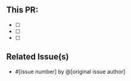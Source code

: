## This PR:
<!-- Replace  the [ ] with [x] to check the boxes. -->
- [ ] 
- [ ] 
- [ ] 

## Related Issue(s)
- #[issue number] by @[original issue author]